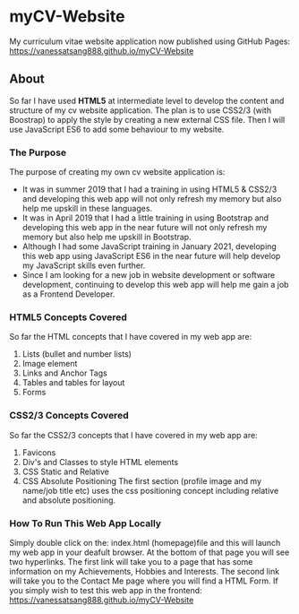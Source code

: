 # myCV-Website
My curriculum vitae website application now published using GitHub Pages: https://vanessatsang888.github.io/myCV-Website


## About
So far I have used **HTML5** at intermediate level to develop the content and structure of my cv website application.
The plan is to use CSS2/3 (with Boostrap) to apply the style by creating a new external CSS file. Then I will use JavaScript ES6 to add some behaviour to my website.

### The Purpose
The purpose of creating my own cv website application is:
- It was in summer 2019 that I had a training in using HTML5 & CSS2/3 and developing this web app will not only refresh my memory but also help me upskill in these languages.
- It was in April 2019 that I had a little training in using Bootstrap and developing this web app in the near future will not only refresh my memory but also help me upskill in Bootstrap.
- Although I had some JavaScript training in January 2021, developing this web app using JavaScript ES6 in the near future will help develop my JavaScript skills even further.
- Since I am looking for a new job in website development or software development, continuing to develop this web app will help me gain a job as a Frontend Developer.

### HTML5 Concepts Covered
So far the HTML concepts that I have covered in my web app are:
1. Lists (bullet and number lists)
2. Image element
3. Links and Anchor Tags
4. Tables and tables for layout
5. Forms

### CSS2/3 Concepts Covered

So far the CSS2/3 concepts that I have covered in my web app are:

1. Favicons
2. Div's and Classes to style HTML elements
3. CSS Static and Relative
4. CSS Absolute Positioning
   The first section (profile image and my name/job title etc) uses the css positioning concept including relative and absolute positioning.

### How To Run This Web App Locally
Simply double click on the: index.html (homepage)file and this will launch my web app in your deafult browser. At the bottom of that page you will see two hyperlinks. The first link will take you to a page that has some information on my Achievements, Hobbies and Interests. The second link will take you to the Contact Me page where you will find a HTML Form. If you simply wish to test this web app in the frontend: https://vanessatsang888.github.io/myCV-Website

